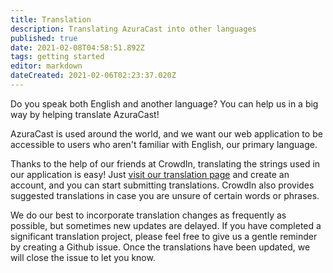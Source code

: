 ```yaml
---
title: Translation
description: Translating AzuraCast into other languages
published: true
date: 2021-02-08T04:58:51.892Z
tags: getting started
editor: markdown
dateCreated: 2021-02-06T02:23:37.020Z
---
```


Do you speak both English and another language? You can help us in a big way by helping translate AzuraCast!

AzuraCast is used around the world, and we want our web application to be accessible to users who aren't familiar with English, our primary language.

Thanks to the help of our friends at CrowdIn, translating the strings used in our application is easy! Just [visit our translation page](https://translate.azuracast.com/) and create an account, and you can start submitting translations. CrowdIn also provides suggested translations in case you are unsure of certain words or phrases.

We do our best to incorporate translation changes as frequently as possible, but sometimes new updates are delayed. If you have completed a significant translation project, please feel free to give us a gentle reminder by creating a Github issue. Once the translations have been updated, we will close the issue to let you know.